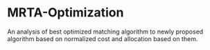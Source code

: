 # MRTA-Optimization
An analysis of best optimized matching algorithm to newly proposed algorithm based on normalized cost and allocation based on them.
